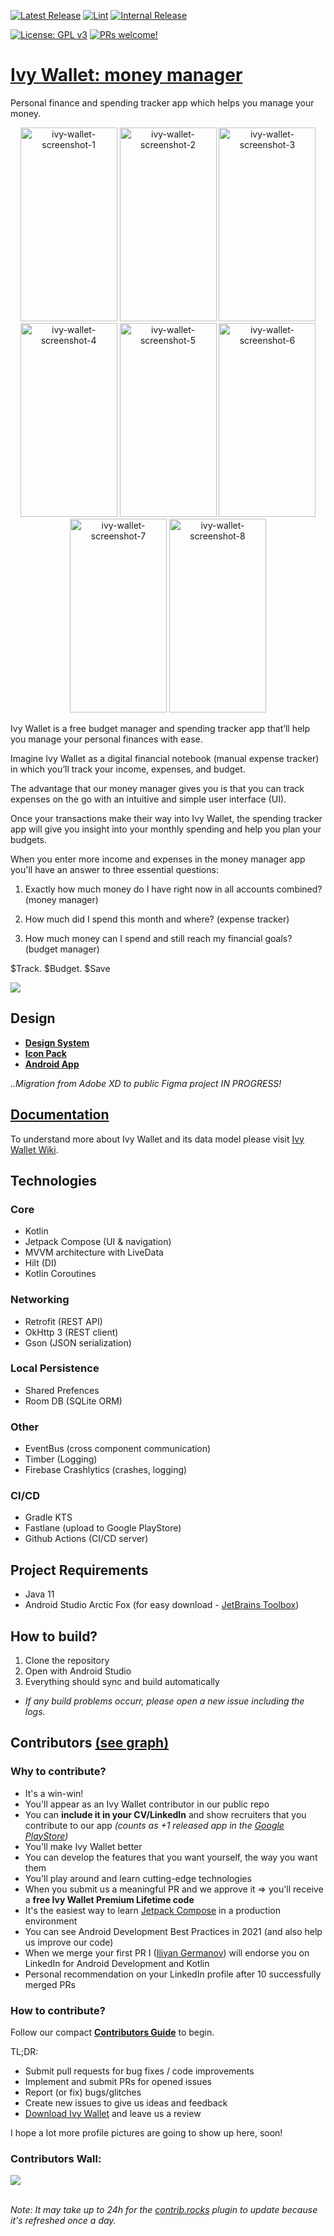 [![Latest Release](https://img.shields.io/github/v/release/iliyangermanov/ivy-wallet)](https://github.com/ILIYANGERMANOV/ivy-wallet/releases)
[![Lint](https://github.com/ILIYANGERMANOV/ivy-wallet/actions/workflows/lint.yml/badge.svg)](https://github.com/ILIYANGERMANOV/ivy-wallet/actions/workflows/lint.yml)
[![Internal Release](https://github.com/ILIYANGERMANOV/ivy-wallet/actions/workflows/internal_release.yml/badge.svg)](https://github.com/ILIYANGERMANOV/ivy-wallet/actions/workflows/internal_release.yml)

[![License: GPL v3](https://img.shields.io/badge/License-GPLv3-blue.svg)](https://www.gnu.org/licenses/gpl-3.0)
[![PRs welcome!](https://img.shields.io/badge/PRs-welcome-brightgreen.svg)](https://github.com/ILIYANGERMANOV/ivy-wallet/blob/main/CONTRIBUTING.md)

# [Ivy Wallet: money manager](https://play.google.com/store/apps/details?id=com.ivy.wallet)

Personal finance and spending tracker app which helps you manage your money.
<div align="center">
<img src="https://play-lh.googleusercontent.com/fxNeMm4BRWJ4ZozX5m8CSBbjZhcx0rKJM2cbiTgjKw4zxt8Pf_2BZBWp5L19R0XFdg=w720-h310-rw" alt="ivy-wallet-screenshot-1" width="155" height="310">
<img src="https://play-lh.googleusercontent.com/gtQQvucrc1dU7KRWj8iZW9n24aw_qY8M0W2J_rFLeYf9WVCyIL-hAWAz3mkcjTnNmw=w720-h310-rw" alt="ivy-wallet-screenshot-2" width="155" height="310">
<img src="https://play-lh.googleusercontent.com/dFuAvUVBF8wCB-yAcDQQDbrAJNXF_l-gy__yhB5MK9l7e7-NtTgvMh1U7UEC5PC06u7M=w720-h310-rw" alt="ivy-wallet-screenshot-3" width="155" height="310">
<img src="https://play-lh.googleusercontent.com/EmHhqdjylPK9K5Wh39vPFzUewNXOMNSNdVKhQze1G36mfm-ZEEqcbpzVU0bqX9MA5A=w720-h310-rw" alt="ivy-wallet-screenshot-4" width="155" height="310">
<img src="https://play-lh.googleusercontent.com/BCvcfsvWvomB3K24ZKxRgQ2Wvj8HlP-q1gXHwD8ShXlUPFzWGNVn5bMHos2tO3z-0w=w720-h310-rw" alt="ivy-wallet-screenshot-5" width="155" height="310">
<img src="https://play-lh.googleusercontent.com/bItT3JQsWq1iBcN7EpW4ceSgVuVzQUuIQX4zd2ZME7eXrHXEM1_vgUkeQaL56LTSqao=w720-h310-rw" alt="ivy-wallet-screenshot-6" width="155" height="310">
<img src="https://play-lh.googleusercontent.com/FqosJyCWk4IlalUubEuwXNIeyCABavgZ4C523rfwnM7VgO0ABDT7hWvlhQIDbxO41iI=w720-h310-rw" alt="ivy-wallet-screenshot-7" width="155" height="310">
<img src="https://play-lh.googleusercontent.com/BwrC-_rmIkmy0od5ebHh_8IvLoTV7-Ci3-M5cPQ62Q9ZeSI3CBWR8OHtajXAEOTFN24=w720-h310-rw" alt="ivy-wallet-screenshot-8" width="155" height="310">
</div>

Ivy Wallet is a free budget manager and spending tracker app that’ll help you manage your personal finances with ease.

Imagine Ivy Wallet as a digital financial notebook (manual expense tracker) in which you’ll track your income, expenses, and budget.

The advantage that our money manager gives you is that you can track expenses on the go with an intuitive and simple user interface (UI).

Once your transactions make their way into Ivy Wallet, the spending tracker app will give you insight into your monthly spending and help you plan your budgets.

When you enter more income and expenses in the money manager app you'll have an answer to three essential questions:

1) Exactly how much money do I have right now in all accounts combined? (money manager)

2) How much did I spend this month and where? (expense tracker)

3) How much money can I spend and still reach my financial goals? (budget manager)

$Track. $Budget. $Save

[<img src="https://lh3.googleusercontent.com/qF9r3ZjtgG-qyHdmjecArtKiulz1gmwL_xl9R3_fzk6igSeoN0wYbJSKEX5d_fxJRwYZJpHbqcLB3i9atl-9dOfUl9an7U43TfZ9PtQ=s0">](https://play.google.com/store/apps/details?id=com.ivy.wallet)

## Design
- **[Design System](https://www.figma.com/file/kSwIa07jcHEHZXo6rzx7dn/Design-System)**
- **[Icon Pack](https://www.figma.com/file/wKAAh6pN7fZmyehHRXxewD/Icon_pack)**
- **[Android App](https://www.figma.com/file/dz45jBNcLJYi0ehMLq7zMO/Android_APP)**

_..Migration from Adobe XD to public Figma project IN PROGRESS!_


## [Documentation](https://github.com/ILIYANGERMANOV/ivy-wallet/wiki)
To understand more about Ivy Wallet and its data model please visit [Ivy Wallet Wiki](https://github.com/ILIYANGERMANOV/ivy-wallet/wiki).

## Technologies
### Core
- Kotlin
- Jetpack Compose (UI & navigation)
- MVVM architecture with LiveData
- Hilt (DI)
- Kotlin Coroutines
### Networking
- Retrofit (REST API)
- OkHttp 3 (REST client)
- Gson (JSON serialization)
### Local Persistence
- Shared Prefences
- Room DB (SQLite ORM)
### Other
- EventBus (cross component communication)
- Timber (Logging)
- Firebase Crashlytics (crashes, logging)
### CI/CD
- Gradle KTS
- Fastlane (upload to Google PlayStore)
- Github Actions (CI/CD server)

## Project Requirements
- Java 11
- Android Studio Arctic Fox (for easy download - [JetBrains Toolbox](https://www.jetbrains.com/toolbox-app/))

## How to build?
1. Clone the repository
2. Open with Android Studio
3. Everything should sync and build automatically
- _If any build problems occurr, please open a new issue including the logs._

## Contributors [(see graph)](https://github.com/ILIYANGERMANOV/ivy-wallet/graphs/contributors)
### Why to contribute?
- It's a win-win!
- You'll appear as an Ivy Wallet contributor in our public repo
- You can **include it in your CV/LinkedIn** and show recruiters that you contribute to our app _(counts as +1 released app in the [Google PlayStore](https://play.google.com/store/apps/details?id=com.ivy.wallet))_
- You'll make Ivy Wallet better
- You can develop the features that you want yourself, the way you want them
- You'll play around and learn cutting-edge technologies
- When you submit us a meaningful PR and we approve it => you'll receive a **free Ivy Wallet Premium Lifetime code**
- It's the easiest way to learn [Jetpack Compose](https://developer.android.com/jetpack/compose) in a production environment
- You can see Android Development Best Practices in 2021 (and also help us improve our code)
- When we merge your first PR I ([Iliyan Germanov](https://www.linkedin.com/in/iliyan-germanov-3963b5b9/)) will endorse you on LinkedIn for Android Development and Kotlin
- Personal recommendation on your LinkedIn profile after 10 successfully merged PRs

### How to contribute?

Follow our
compact **[Contributors Guide](https://github.com/ILIYANGERMANOV/ivy-wallet/blob/main/CONTRIBUTING.md)**
to begin.

TL;DR:
- Submit pull requests for bug fixes / code improvements
- Implement and submit PRs for opened issues
- Report (or fix) bugs/glitches 
- Create new issues to give us ideas and feedback
- [Download Ivy Wallet](https://play.google.com/store/apps/details?id=com.ivy.wallet) and leave us a review

I hope a lot more profile pictures are going to show up here, soon!

### Contributors Wall:
<a href="https://github.com/ILIYANGERMANOV/ivy-wallet/graphs/contributors">
  <img src="https://contrib.rocks/image?repo=ILIYANGERMANOV/ivy-wallet" />
</a>
<br>
<br>

_Note: It may take up to 24h for the [contrib.rocks](https://contrib.rocks/preview?repo=ILIYANGERMANOV%2Fivy-wallet) plugin to update because it's refreshed once a day._ 
